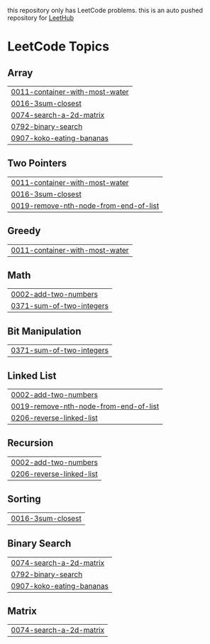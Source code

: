 this repository only has LeetCode problems.
this is an auto pushed repository for [LeetHub](https://github.com/QasimWani/LeetHub)

<!---LeetCode Topics Start-->
# LeetCode Topics
## Array
|  |
| ------- |
| [0011-container-with-most-water](https://github.com/hyun7586/PS_LeetCode/tree/master/0011-container-with-most-water) |
| [0016-3sum-closest](https://github.com/hyun7586/PS_LeetCode/tree/master/0016-3sum-closest) |
| [0074-search-a-2d-matrix](https://github.com/hyun7586/PS_LeetCode/tree/master/0074-search-a-2d-matrix) |
| [0792-binary-search](https://github.com/hyun7586/PS_LeetCode/tree/master/0792-binary-search) |
| [0907-koko-eating-bananas](https://github.com/hyun7586/PS_LeetCode/tree/master/0907-koko-eating-bananas) |
## Two Pointers
|  |
| ------- |
| [0011-container-with-most-water](https://github.com/hyun7586/PS_LeetCode/tree/master/0011-container-with-most-water) |
| [0016-3sum-closest](https://github.com/hyun7586/PS_LeetCode/tree/master/0016-3sum-closest) |
| [0019-remove-nth-node-from-end-of-list](https://github.com/hyun7586/PS_LeetCode/tree/master/0019-remove-nth-node-from-end-of-list) |
## Greedy
|  |
| ------- |
| [0011-container-with-most-water](https://github.com/hyun7586/PS_LeetCode/tree/master/0011-container-with-most-water) |
## Math
|  |
| ------- |
| [0002-add-two-numbers](https://github.com/hyun7586/PS_LeetCode/tree/master/0002-add-two-numbers) |
| [0371-sum-of-two-integers](https://github.com/hyun7586/PS_LeetCode/tree/master/0371-sum-of-two-integers) |
## Bit Manipulation
|  |
| ------- |
| [0371-sum-of-two-integers](https://github.com/hyun7586/PS_LeetCode/tree/master/0371-sum-of-two-integers) |
## Linked List
|  |
| ------- |
| [0002-add-two-numbers](https://github.com/hyun7586/PS_LeetCode/tree/master/0002-add-two-numbers) |
| [0019-remove-nth-node-from-end-of-list](https://github.com/hyun7586/PS_LeetCode/tree/master/0019-remove-nth-node-from-end-of-list) |
| [0206-reverse-linked-list](https://github.com/hyun7586/PS_LeetCode/tree/master/0206-reverse-linked-list) |
## Recursion
|  |
| ------- |
| [0002-add-two-numbers](https://github.com/hyun7586/PS_LeetCode/tree/master/0002-add-two-numbers) |
| [0206-reverse-linked-list](https://github.com/hyun7586/PS_LeetCode/tree/master/0206-reverse-linked-list) |
## Sorting
|  |
| ------- |
| [0016-3sum-closest](https://github.com/hyun7586/PS_LeetCode/tree/master/0016-3sum-closest) |
## Binary Search
|  |
| ------- |
| [0074-search-a-2d-matrix](https://github.com/hyun7586/PS_LeetCode/tree/master/0074-search-a-2d-matrix) |
| [0792-binary-search](https://github.com/hyun7586/PS_LeetCode/tree/master/0792-binary-search) |
| [0907-koko-eating-bananas](https://github.com/hyun7586/PS_LeetCode/tree/master/0907-koko-eating-bananas) |
## Matrix
|  |
| ------- |
| [0074-search-a-2d-matrix](https://github.com/hyun7586/PS_LeetCode/tree/master/0074-search-a-2d-matrix) |
<!---LeetCode Topics End-->